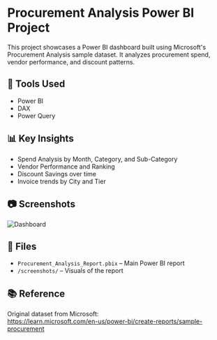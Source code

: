 # Procurement Analysis Power BI Project

This project showcases a Power BI dashboard built using Microsoft's Procurement Analysis sample dataset. It analyzes procurement spend, vendor performance, and discount patterns.

## 🔧 Tools Used
- Power BI
- DAX
- Power Query

## 📊 Key Insights
- Spend Analysis by Month, Category, and Sub-Category
- Vendor Performance and Ranking
- Discount Savings over time
- Invoice trends by City and Tier

## 📷 Screenshots
![Dashboard](screenshots/dashboard_overview.png)

## 📁 Files
- `Procurement_Analysis_Report.pbix` – Main Power BI report
- `/screenshots/` – Visuals of the report

## 📚 Reference
Original dataset from Microsoft:  
https://learn.microsoft.com/en-us/power-bi/create-reports/sample-procurement
